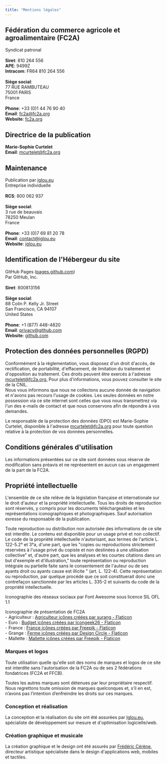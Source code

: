 ```yaml
---
title: "Mentions légales"
---
```


<div id="mentions-legales">
    <h2 class="color-blue">Fédération du commerce agricole et agroalimentaire (FC2A)</h2>
    <p>Syndicat patronal <br><br><b>Siret</b>: 810 264 556 <br><b>APE</b>: 9499Z <br><b>Intracom</b>: FR64 810 264 556 <br><br><b>Siège social</b>:<br>77 RUE RAMBUTEAU <br>75001 PARIS <br>France <br><br><b>Phone</b>: +33 (0)1 44 76 90 40<br><b>Email</b>: <a href="mailto:fc2a@fc2a.org">fc2a@fc2a.org</a><br><b>Website</b>: <a href="https://fc2a.org/" target="_blank" rel="noopener noreferrer">fc2a.org</a> </p>
    <h2 class="color-blue">Directrice de la publication</h2>
    <p><b>Marie-Sophie Curtelet</b><br><b>Email</b>: <a href="mailto:mcurtelet@fc2a.org">mcurtelet@fc2a.org</a></p>
    <h2 class="color-blue">Maintenance</h2>
    <p>Publication par <a href="https://iglou.eu/" target="_blank" rel="noopener noreferrer">iglou.eu</a><br>Entreprise individuelle<br><br><b>RCS</b>: 800 062 937<br><br><b>Siège social</b>:<br>3 rue de beauvais<br>78250 Meulan<br>France <br><br><b>Phone</b>: +33 (0)7 69 81 20 78 <br><b>Email</b>: <a href="mailto:contact@iglou.eu">contact@iglou.eu</a> <br><b>Website</b>: <a href="https://iglou.eu/" target="_blank" rel="noopener noreferrer">iglou.eu</a> </p>
    <h2 class="color-blue">Identification de l'Hébergeur du site</h2>
    <p>GitHub Pages (<a href="https://pages.github.com/" target="_blank" rel="noopener noreferrer">pages.github.com</a>) <br>Par GitHub, Inc. <br><br><b>Siret</b>: 800813156<br><br><b>Siège social</b>:<br>88 Colin P. Kelly Jr. Street <br>San Francisco, CA 94107 <br>United States <br><br><b>Phone</b>: +1 (877) 448-4820 <br><b>Email</b>: <a href="mailto:privacy@github.com">privacy@github.com</a> <br><b>Website</b>: <a href="https://github.com/" target="_blank" rel="noopener noreferrer">github.com</a> </p>
    <h2 class="color-blue">Protection des données personnelles (RGPD)</h2>
    <p>Conformément à la réglementation, vous disposez d'un droit d'accès, de rectification, de portabilité, d'effacement, de limitation du traitement et d'opposition au traitement. Ces droits peuvent être exercés à l'adresse <a href="mailto:mcurtelet@fc2a.org.">mcurtelet@fc2a.org.</a> Pour plus d'informations, vous pouvez consulter le site de la CNIL.<br>Nous vous informons que nous ne collectons aucune donnée de navigation et n'avons pas recours l'usage de cookies. Les seules données en notre possession via ce site internet sont celles que vous nous transmettrez via l'un des e-mails de contact et que nous conservons afin de répondre à vos demandes.</p>
    <p>Le responsable de la protection des données (DPO) est Marie-Sophie Curtelet, disponible à l'adresse <a href="mailto:mcurtelet@fc2a.org">mcurtelet@fc2a.org</a> pour toute question relative à la protection de vos données personnelles.</p>
    <h2 class="color-blue">Conditions générales d'utilisation</h2>
    <p>Les informations présentées sur ce site sont données sous réserve de modification sans préavis et ne représentent en aucun cas un engagement de la part de la FC2A.</p>
    <h2 class="color-blue">Propriété intellectuelle</h2>
    <p>L'ensemble de ce site relève de la législation française et internationale sur le droit d'auteur et la propriété intellectuelle. Tous les droits de reproduction sont réservés, y compris pour les documents téléchargeables et les représentations iconographiques et photographiques. Sauf autorisation exresse du responsable de la publication.</p>
    <p>Toute reproduction ou distribution non autorisée des informations de ce site est interdite. Le contenu est disponible pour un usage privé et non collectif. Le code de la propriété intellectuelle n'autorisant, aux termes de l'article L. 122-5.2° et 3°a, d'une part, que les "copies ou reproductions strictement réservées à l'usage privé du copiste et non destinées à une utilisation collective" et, d'autre part, que les analyses et les courtes citations dans un but d'exemple et d'illustration," toute représentation ou reproduction intégrale ou partielle faite sans le consentement de l'auteur ou de ses ayants droit ou ayants cause est illicite " (art. L. 122-4). Cette représentation ou reproduction, par quelque procédé que ce soit constituerait donc une contrefaçon sanctionnée par les articles L. 335-2 et suivants du code de la propriété intellectuelle.</p>
    <p>Iconographie des réseaux sociaux par Font Awesome sous licence SIL OFL 1.1</p>
    <p>Iconographie de présentation de FC2A
    <br>- Agriculteur : <a href="https://www.flaticon.com/fr/icones-gratuites/agriculteur" title="agriculteur icônes">Agriculteur icônes créées par surang - Flaticon</a>
    <br>- Euro : <a href="https://www.flaticon.com/fr/icones-gratuites/budget" title="budget icônes">Budget icônes créées par Icongeek26 - Flaticon</a>
    <br>- France : <a href="https://www.flaticon.com/fr/icones-gratuites/france" title="france icônes">France icônes créées par Freepik - Flaticon</a>
    <br>- Grange : <a href="https://www.flaticon.com/fr/icones-gratuites/ferme" title="ferme icônes">Ferme icônes créées par Design Circle - Flaticon</a>
    <br>- Mallette : <a href="https://www.flaticon.com/fr/icones-gratuites/mallette" title="mallette icônes">Mallette icônes créées par Freepik - Flaticon</a>
    </p>
    <h3 class="color-blue">Marques et logos</h3>
    <p>Toute utilisation quelle qu'elle soit des noms de marques et logos de ce site est interdite sans l'autorisation de la FC2A ou de ses 2 fédérations fondatrices (FC2A et FFCB).</p>
    <p>Toutes les autres marques sont détenues par leur propriétaire respectif. Nous regrettons toute omission de marques quelconques et, s’il en est, n’avons pas l’intention d’enfreindre les droits sur ces marques.</p>
    <h3 class="color-blue">Conception et réalisation</h3>
    <p>La conception et la réalisation du site ont été assurées par <a href="https://iglou.eu/">Iglou.eu</a>, spécialiste de développement sur mesure et d'optimisation logicielle/web. </p>
    <h3 class="color-blue">Création graphique et musicale</h3>
    <p>La création graphique et le design ont été assurés par <a href="http://www.frederic-cerene.com/" target="_blank">Frédéric Cérène</a>, directeur artistique spécialisée dans le design d'applications web, mobiles et tactiles. </p>
</div>